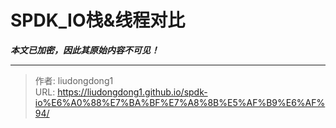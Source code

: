 # SPDK_IO栈&线程对比

***本文已加密，因此其原始内容不可见！***

---

> 作者: liudongdong1  
> URL: https://liudongdong1.github.io/spdk-io%E6%A0%88%E7%BA%BF%E7%A8%8B%E5%AF%B9%E6%AF%94/  

